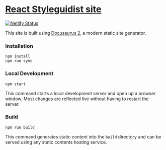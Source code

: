 # [React Styleguidist site](https://react-styleguidist.js.org)

[![Netlify Status](https://api.netlify.com/api/v1/badges/2c45b383-a004-4878-a6c6-79ea2668b865/deploy-status)](https://app.netlify.com/sites/styleguidist/deploys)

This site is built using [Docusaurus 2](https://v2.docusaurus.io/), a modern static site generator.

### Installation

```
npm install
npm run sync
```

### Local Development

```
npm start
```

This command starts a local development server and open up a browser window. Most changes are reflected live without having to restart the server.

### Build

```
npm run build
```

This command generates static content into the `build` directory and can be served using any static contents hosting service.
